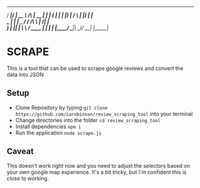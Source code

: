 

   _____  _____ _____            _____  ______ 
  / ____|/ ____|  __ \     /\   |  __ \|  ____|
 | (___ | |    | |__) |   /  \  | |__) | |__   
  \___ \| |    |  _  /   / /\ \ |  ___/|  __|  
  ____) | |____| | \ \  / ____ \| |    | |____ 
 |_____/ \_____|_|  \_\/_/    \_\_|    |______|
                                               
                                               
# SCRAPE

This is a tool that can be used to scrape google reviews and convert the data into JSON

## Setup

- Clone Repository by typing `git clone https://github.com/iarobinson/review_scraping_tool` into your terminal
- Change directories into the folder `cd review_scraping_tool`
- Install dependencies `npm i`
- Run the application `node scrape.js`


## Caveat

This doesn't work right now and you need to adjust the selectors based on your own google map experience. It's a bit tricky, but I'm confident this is close to working.

